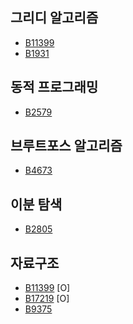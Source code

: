 ## 그리디 알고리즘
- [B11399](https://www.acmicpc.net/problem/11399) 
- [B1931](https://www.acmicpc.net/problem/1931)

## 동적 프로그래밍
- [B2579](https://www.acmicpc.net/problem/2579)

## 브루트포스 알고리즘
- [B4673](https://www.acmicpc.net/problem/4673)

## 이분 탐색
- [B2805](https://www.acmicpc.net/problem/2805)

## 자료구조
- [B11399](https://www.acmicpc.net/problem/11399) [O]
- [B17219](https://www.acmicpc.net/problem/17219) [O]
- [B9375](https://www.acmicpc.net/problem/9375)
